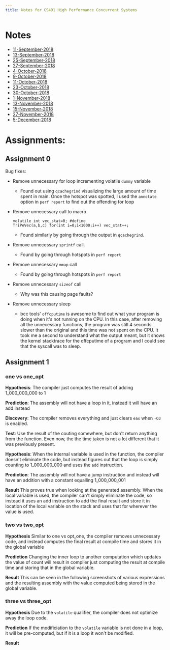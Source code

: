 ```yaml
---
title: Notes for CS491 High Performance Concurrent Systems
---
```


# Notes

- [11-September-2018](cs491/11-September-2018)
- [13-September-2018](cs491/13-September-2018)
- [25-September-2018](cs491/25-September-2018)
- [27-September-2018](cs491/27-September-2018)
- [4-October-2018](cs491/4-October-2018)
- [9-October-2018](cs491/9-october-2018.md)
- [11-October-2018](cs491/11-October-2018)
- [23-October-2018](cs491/23-october-2018.md)
- [30-October-2018](cs491/30-october-2018.md)
- [1-November-2018](cs491/1-November-2018.md)
- [13-November-2018](cs491/13-november-2018.md)
- [15-November-2018](cs491/15-november.md)
- [27-November-2018](cs491/27-november-2018.md)
- [5-December-2018](cs491/5-december-2018.md)


# Assignments:

## Assignment 0

Bug fixes:

* Remove unnecessary for loop incrementing volatile `dummy` variable
    * Found out using `qcachegrind` visualizing the large amount of time spent
      in main. Once the hotspot was spotted, I used the `annotate` option in
      `perf report` to find out the offending for loop

* Remove unnecessary call to macro
    ```
    volatile int vec_stat=0; #define
    TriPeVec(a,b,c) for(int i=0;i<1000;i++) vec_stat++;
    ```
    * Found similarly by going through the output in `qcachegrind`.

* Remove unnecessary `sprintf` call.
    * Found by going through hotspots in `perf report`
* Remove unnecessary `mmap` call
    * Found by going through hotspots in `perf report`
* Remove unnecessary `sizeof` call
    * Why was this causing page faults?
* Remove unnecessary sleep
    * bcc tools' `offcputime` is awesome to find out what your program is doing
      when it's not running on the CPU. In this case, after removing all the
      unnecessary functions, the program was still 4 seconds slower than the
      original and this time was not spent on the CPU. It took me a second to
      understand what the output meant, but it shows the kernel stacktrace for
      the offcputime of a program and I could see that the syscall was to
      sleep.

## Assignment 1

### one vs one_opt

**Hypothesis**: 
The compiler just computes the result of adding 1_000_000_000 to 1

**Prediction**:
The assembly will not have a loop in it, instead it will have an add instead

**Discovery**:
The compiler removes everything and just clears `eax` when `-O3` is enabled.

**Test**:
Use the result of the couting somewhere, but don't return anything from the function. Even now, the the time taken is not a lot different that it was previously present. 

**Hypothesis**:
When the internal variable is used in the function, the compiler doesn't eliminate the code, but instead figures out that the loop is simply counting to 1_000_000_000 and uses the `add` instruction.

**Prediction**:
The assembly will not have a jump instruction and instead will have an addition with a constant equalling 1_000_000_001

**Result**
This proves true when looking at the generated assembly. When the local variable is used, the compiler can't simply eliminate the code, so instead it uses an add instruction to add the final result and store it in location of the local variable on the stack and uses that for wherever the value is used.

### two vs two_opt

**Hypothesis**
Similar to one vs opt_one, the compiler removes unnecessary code, and instead computes the final result at compile time and stores it in the global variable

**Prediction**
Changing the inner loop to another computation which updates the value of count will result in compiler just computing the result at compile time and storing that in the global variable.

**Result**
This can be seen in the following screenshots of various expressions and the resulting assembly with the value computed being stored in the global variable.


### three vs three_opt
**Hypothesis**
Due to the `volatile` qualifier, the compiler does not optimize away the loop code.

**Prediction**
If the modificiation to the `volatile` variable is not done in a loop, it will be pre-computed, but if it is a loop it won't be modified.

**Result**
